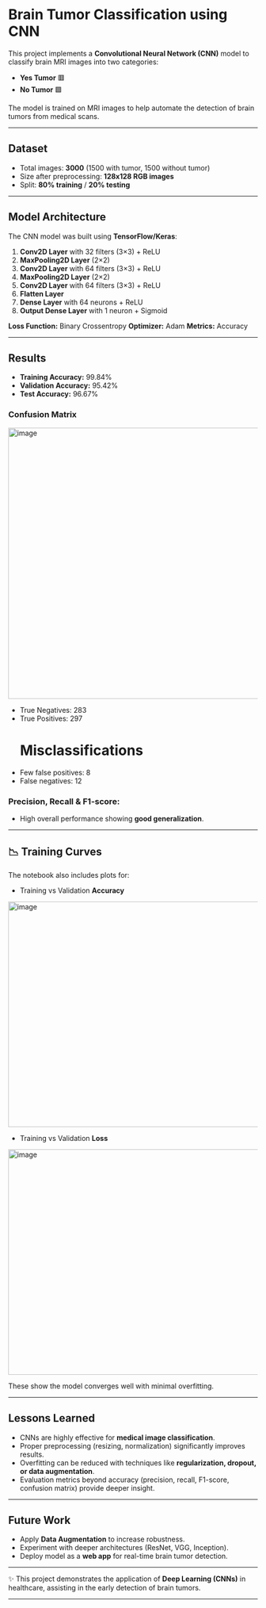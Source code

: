 

#  Brain Tumor Classification using CNN

This project implements a **Convolutional Neural Network (CNN)** model to classify brain MRI images into two categories:

* **Yes Tumor** 🟥
* **No Tumor** 🟩

The model is trained on MRI images to help automate the detection of brain tumors from medical scans.

---


##  Dataset

* Total images: **3000** (1500 with tumor, 1500 without tumor)
* Size after preprocessing: **128x128 RGB images**
* Split: **80% training** / **20% testing**

---

##  Model Architecture

The CNN model was built using **TensorFlow/Keras**:

1. **Conv2D Layer** with 32 filters (3×3) + ReLU
2. **MaxPooling2D Layer** (2×2)
3. **Conv2D Layer** with 64 filters (3×3) + ReLU
4. **MaxPooling2D Layer** (2×2)
5. **Conv2D Layer** with 64 filters (3×3) + ReLU
6. **Flatten Layer**
7. **Dense Layer** with 64 neurons + ReLU
8. **Output Dense Layer** with 1 neuron + Sigmoid

**Loss Function:** Binary Crossentropy
**Optimizer:** Adam
**Metrics:** Accuracy

---

##  Results

* **Training Accuracy:** 99.84%
* **Validation Accuracy:** 95.42%
* **Test Accuracy:** 96.67%

### Confusion Matrix
<img width="683" height="547" alt="image" src="https://github.com/user-attachments/assets/73bf15aa-27c0-425b-8bbb-5d344622971d" />

* True Negatives: 283
* True Positives: 297
  # Misclassifications
*  Few false positives: 8
*  False negatives: 12

### Precision, Recall & F1-score:

* High overall performance showing **good generalization**.

---

## 📉 Training Curves

The notebook also includes plots for:

* Training vs Validation **Accuracy**
<img width="576" height="455" alt="image" src="https://github.com/user-attachments/assets/7b4f2e55-6648-4da2-9276-f2dff441fcfe" />

* Training vs Validation **Loss**
<img width="562" height="455" alt="image" src="https://github.com/user-attachments/assets/af1d077a-09a1-4e63-aef6-1f9f711fe1b5" />

These show the model converges well with minimal overfitting.

---


##  Lessons Learned

* CNNs are highly effective for **medical image classification**.
* Proper preprocessing (resizing, normalization) significantly improves results.
* Overfitting can be reduced with techniques like **regularization, dropout, or data augmentation**.
* Evaluation metrics beyond accuracy (precision, recall, F1-score, confusion matrix) provide deeper insight.

---

##  Future Work

* Apply **Data Augmentation** to increase robustness.
* Experiment with deeper architectures (ResNet, VGG, Inception).
* Deploy model as a **web app** for real-time brain tumor detection.

---

✨ This project demonstrates the application of **Deep Learning (CNNs)** in healthcare, assisting in the early detection of brain tumors.

---

